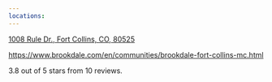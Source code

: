 ```yaml
---
locations: 
---
```


[1008 Rule Dr., Fort Collins, CO, 80525](geo:40.519361599999996,-105.0587568658595)

https://www.brookdale.com/en/communities/brookdale-fort-collins-mc.html

 3.8 out of 5 stars from 10 reviews.